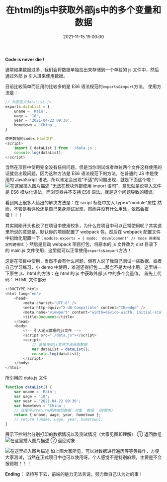 ﻿---
title: 在html的js中获取外部js中的多个变量和数据
type: 'tags'
categories: ['Web']
date: 2021-11-15 19:00:00
---

**Code is never die !**

通常如果数据过多，我们会将数据单独拉出来存储到一个单独的 js 文件中，然后通过外部 js 引入进来使用数据。

目前比较简单而且用的比较多的是 ES6 语法规范的`exports&import`方法。
使用方法是：

```javascript
// 外部定义dataList.js
exports.dataList = {
  	uname = 'Rain',
    uage = '18',
    year = '2021-04-22 09:30',
    hometown = 'China',
}
```

```javascript
使用数据的index.html文件
<script>
	import { dataList } from './data.js';
	console.log(dataList);
</script>
```

当然在项目中使用完全没有任何问题，但是当你测试或者单独两个文件这样使用的话就会出现问题，因为这种方法是 ES6 语法规范下的方法，在普通的 JS 中是使用的 JavaScript 语法，所以肯定会出现“不适”的问题出现，就是下面这个啦！
![在这里插入图片描述](https://img-blog.csdnimg.cn/20210422100907549.png)
“无法在模块外部使用 import 语句”，意思就是说导入文件是 ES6 模块化语法，而浏览器并不支持 ES6 语法。就是这个问题导致的错误。

看到网上很多人给出的解决方法是：在 script 标签中加入 type="module"属性
然而，不管是看评论还是自己亲身测试发现，然而并没有什么用处，依然会报错！！！

其实刚刚开头也说了在项目中使用较多，为什么在项目中可以正常使用呢？其实这里所说的意思是，默认你的项目配置了 webpack 包，然后在 webpack 配置文件中初始化配置一下：`module.exports = { mode: 'development' // mode 用来指定构建模式 }` 然后是启动 webpack 项目打包，将原本的 js 文件改为 dist 目录下的 main.js 文件使用，这里就可以正常使用`exports&import`方法！

这是在项目中使用，当然不会有什么问题，但有人说了我自己测试一些数据，或者自己学习练习，小 demo 中使用，难道还得打包......那岂不是大材小用，这里讲一下原生 js、html 的方法：在 html 的 js 中获取外部 js 中的多个变量值。
首先上代码：
HTML 文件部分

```javascript
<!DOCTYPE html>
<html lang="en">
	<head>
		<meta charset="UTF-8" />
		<meta http-equiv="X-UA-Compatible" content="IE=edge" />
		<meta name="viewport" content="width=device-width, initial-scale=1.0" />
		<title>Document</title>
	</head>
	<body>
		<!-- 引入定义数据的js文件 -->
		<script src="./data.js"></script>
		<script>
			// 直接使用js文件方法获取数据
			var dataList = dataList();
			console.log(dataList);
		</script>
	</body>
</html>
```

所引用的 data.js 文件

```javascript
function dataList() {
	var uname = 'Rain';
	var uage = '18';
	var year = '2021-04-22 09:30';
	var hometown = 'China';
	// 这里可以return两种类型数据：对象  数组 （按需求）
	return { uname, uage, year, hometown };
	// return [uname, uage, year, hometown];
}
```

展示下控制台分别打印的数据情况以及测试情况（大家见图即理解）
① 返回数组
![在这里插入图片描述](https://img-blog.csdnimg.cn/20210422102329101.png?x-oss-process=image/watermark,type_ZmFuZ3poZW5naGVpdGk,shadow_10,text_aHR0cHM6Ly9ibG9nLmNzZG4ubmV0L3dlaXhpbl80OTkxODY1Nw==,size_16,color_FFFFFF,t_70)
② 返回对象

![在这里插入图片描述](https://img-blog.csdnimg.cn/20210422102350124.png?x-oss-process=image/watermark,type_ZmFuZ3poZW5naGVpdGk,shadow_10,text_aHR0cHM6Ly9ibG9nLmNzZG4ubmV0L3dlaXhpbl80OTkxODY1Nw==,size_16,color_FFFFFF,t_70)
如上图大家所见，可以对数据进行遍历等等等操作，方便大家测试，当然在正式项目中也可以使用呀，个人感觉不是特别麻烦，主要是不会报错啦！！！

**Ending：** 坚持写下去，前端的魅力无法言说，努力做自己认为对的事！

